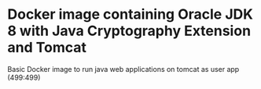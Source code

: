 # Docker image containing Oracle JDK 8 with Java Cryptography Extension and Tomcat
Basic Docker image to run java web applications on tomcat as user app (499:499)
